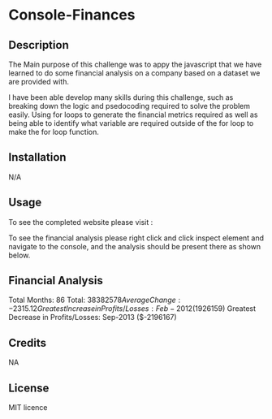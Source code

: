 # Console-Finances 

## Description
The Main purpose of this challenge was to appy the javascript that we have learned to do some financial analysis on a company based on a dataset we are provided with. 

I have been able develop many skills during this challenge, such as breaking down the logic and psedocoding required to solve the problem easily. Using for loops to generate the financial metrics required as well as being able to identify what variable are required outside of the for loop to make the for loop function. 


## Installation

N/A 

## Usage

To see the completed website please visit : 

To see the financial analysis please right click and click inspect element and navigate to the console, and the analysis should be present there as shown below.

Financial Analysis 
----------------
Total Months: 86
Total: $38382578
Average Change: -2315.12
Greatest Increase in Profits/Losses: Feb-2012 ($1926159)
Greatest Decrease in Profits/Losses: Sep-2013 ($-2196167)


## Credits
NA
## License
MIT licence 

